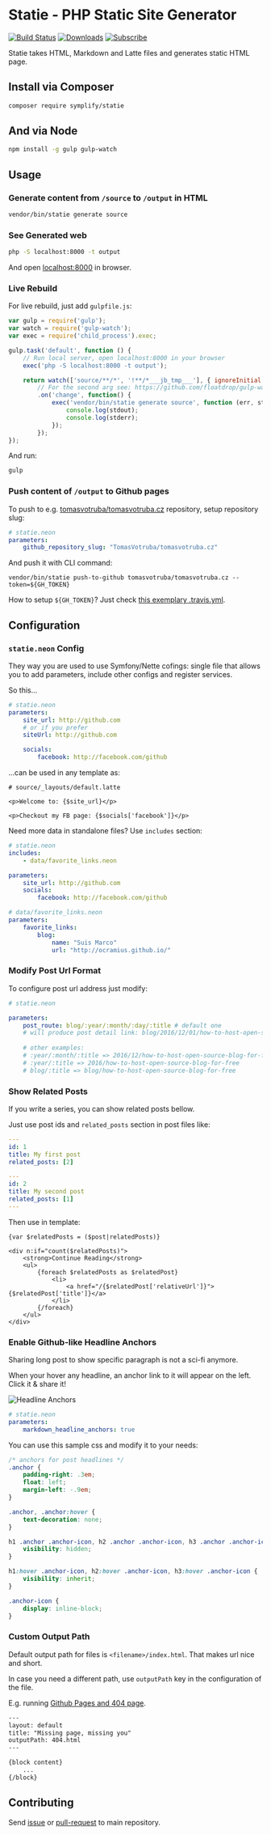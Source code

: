 # Statie - PHP Static Site Generator

[![Build Status](https://img.shields.io/travis/Symplify/Statie/master.svg?style=flat-square)](https://travis-ci.org/Symplify/Statie)
[![Downloads](https://img.shields.io/packagist/dt/symplify/statie.svg?style=flat-square)](htptps://packagist.org/packages/symplify/statie)
[![Subscribe](https://img.shields.io/badge/subscribe-to--releases-green.svg?style=flat-square)](https://libraries.io/packagist/symplify%2Fstatie)


Statie takes HTML, Markdown and Latte files and generates static HTML page.

## Install via Composer

```bash
composer require symplify/statie
```

## And via Node

```bash
npm install -g gulp gulp-watch
```

## Usage

### Generate content from `/source` to `/output` in HTML

```bash
vendor/bin/statie generate source
```

### See Generated web

```bash
php -S localhost:8000 -t output
```

And open [localhost:8000](http://localhost:8000) in browser.

### Live Rebuild

For live rebuild, just add `gulpfile.js`:

```javascript
var gulp = require('gulp');
var watch = require('gulp-watch');
var exec = require('child_process').exec;

gulp.task('default', function () {
    // Run local server, open localhost:8000 in your browser
    exec('php -S localhost:8000 -t output');

    return watch(['source/**/*', '!**/*___jb_tmp___'], { ignoreInitial: false })
        // For the second arg see: https://github.com/floatdrop/gulp-watch/issues/242#issuecomment-230209702
        .on('change', function() {
            exec('vendor/bin/statie generate source', function (err, stdout, stderr) {
                console.log(stdout);
                console.log(stderr);
            });
        });
});
```

And run:

```bash
gulp
```



### Push content of `/output` to Github pages

To push to e.g. [tomasvotruba/tomasvotruba.cz](https://github.com/TomasVotruba/tomasvotruba.cz) repository, setup repository slug:

```yaml
# statie.neon
parameters:
    github_repository_slug: "TomasVotruba/tomasvotruba.cz"
```

And push it with CLI command:

```
vendor/bin/statie push-to-github tomasvotruba/tomasvotruba.cz --token=${GH_TOKEN}
```

How to setup `${GH_TOKEN}`? Just check [this exemplary .travis.yml](https://github.com/TomasVotruba/tomasvotruba.cz/blob/fddcbe9298ae376145622d735e1408ece447ea09/.travis.yml#L9-L26).

 
## Configuration

### `statie.neon` Config

They way you are used to use Symfony/Nette cofings: single file that allows you to add parameters, include other configs and register services.

So this...

```yaml
# statie.neon
parameters:
    site_url: http://github.com
    # or if you prefer
    siteUrl: http://github.com

    socials:
        facebook: http://facebook.com/github
```

...can be used in any template as:

```twig
# source/_layouts/default.latte

<p>Welcome to: {$site_url}</p>

<p>Checkout my FB page: {$socials['facebook']}</p>
```

Need more data in standalone files? Use `includes` section:

```yaml
# statie.neon
includes:
    - data/favorite_links.neon

parameters:
    site_url: http://github.com
    socials:
        facebook: http://facebook.com/github
```

```yaml
# data/favorite_links.neon
parameters:
    favorite_links:
        blog:
            name: "Suis Marco"
            url: "http://ocramius.github.io/"
 ```

### Modify Post Url Format

To configure post url address just modify:

```yaml
# statie.neon

parameters:
    post_route: blog/:year/:month/:day/:title # default one
    # will produce post detail link: blog/2016/12/01/how-to-host-open-source-blog-for-free
    
    # other examples:
    # :year/:month/:title => 2016/12/how-to-host-open-source-blog-for-free
    # :year/:title => 2016/how-to-host-open-source-blog-for-free
    # blog/:title => blog/how-to-host-open-source-blog-for-free
```

### Show Related Posts

If you write a series, you can show related posts bellow.

Just use post ids and `related_posts` section in post files like:

```yaml
---
id: 1
title: My first post
related_posts: [2]
```


```yaml
---
id: 2
title: My second post
related_posts: [1]
---
```

Then use in template:

```twig
{var $relatedPosts = ($post|relatedPosts)}

<div n:if="count($relatedPosts)">
    <strong>Continue Reading</strong>
    <ul>
        {foreach $relatedPosts as $relatedPost}
            <li>
                <a href="/{$relatedPost['relativeUrl']}">{$relatedPost['title']}</a>
            </li>
        {/foreach}
    </ul>
</div>
```


### Enable Github-like Headline Anchors

Sharing long post to show specific paragraph is not a sci-fi anymore.

When your hover any headline, an anchor link to it will appear on the left. Click it & share it!

![Headline Anchors](docs/github-like-headline-anchors.png)
 
```yaml
# statie.neon
parameters:   
    markdown_headline_anchors: true 
```

You can use this sample css and modify it to your needs:

```css
/* anchors for post headlines */
.anchor {
    padding-right: .3em;
    float: left;
    margin-left: -.9em;
}

.anchor, .anchor:hover {
    text-decoration: none;
}

h1 .anchor .anchor-icon, h2 .anchor .anchor-icon, h3 .anchor .anchor-icon {
    visibility: hidden;
}

h1:hover .anchor-icon, h2:hover .anchor-icon, h3:hover .anchor-icon {
    visibility: inherit;
}

.anchor-icon {
    display: inline-block;
}
```

### Custom Output Path

Default output path for files is `<filename>/index.html`. That makes url nice and short.

In case you need a different path, use `outputPath` key in the configuration of the file.

E.g. running [Github Pages and 404 page](https://help.github.com/articles/creating-a-custom-404-page-for-your-github-pages-site/).

```html
---
layout: default
title: "Missing page, missing you"
outputPath: 404.html
---

{block content}
    ...
{/block}
```


## Contributing

Send [issue](https://github.com/Symplify/Symplify/issues) or [pull-request](https://github.com/Symplify/Symplify/pulls) to main repository.
